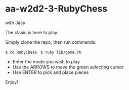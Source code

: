 # aa-w2d2-3-RubyChess
with Jacy

The clasic is here to play.

Simply clone the repo, then run commands:

<code>$ cd RubyChess </code>
<code>$ ruby lib/game.rb </code>

- Enter the mode you wish to play
- Use the ARROWS to move the green selecting cursor
- Use ENTER to pick and place pieces

Enjoy!
